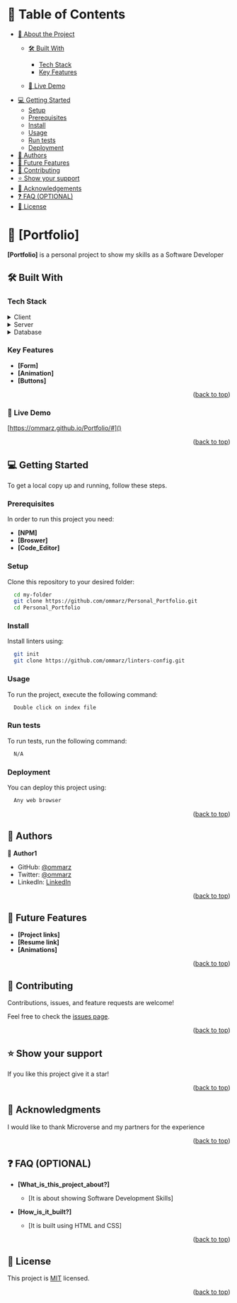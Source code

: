 <!-- TABLE OF CONTENTS -->

# 📗 Table of Contents

- [📖 About the Project](#about-project)
  - [🛠 Built With](#built-with)

    - [Tech Stack](#tech-stack)
    - [Key Features](#key-features)
  - [🚀 Live Demo](#live)
- [💻 Getting Started](#getting-started)
  - [Setup](#setup)
  - [Prerequisites](#prerequisites)
  - [Install](#install)
  - [Usage](#usage)
  - [Run tests](#run-tests)
  - [Deployment](#deployment)
- [👥 Authors](#authors)
- [🔭 Future Features](#future-features)
- [🤝 Contributing](#contributing)
- [⭐️ Show your support](#support)
- [🙏 Acknowledgements](#acknowledgements)
- [❓ FAQ (OPTIONAL)](#faq)
- [📝 License](#license)

<!-- PROJECT DESCRIPTION -->

# 📖 [Portfolio]

**[Portfolio]** is a personal project to show my skills as a Software Developer

## 🛠 Built With

### Tech Stack

<details>
  <summary>Client</summary>
  <ul>
    <li><a href="https://developer.mozilla.org/en-US/docs/Web/HTML">HTML</a></li>
    <li><a href="https://developer.mozilla.org/en-US/docs/Learn/Getting_started_with_the_web/CSS_basics">CSS</a></li>
    <li><a href="https://developer.mozilla.org/en-US/docs/Learn/Getting_started_with_the_web/JavaScript_basics">Javascript</a></li>
  </ul>
</details>


<details>
  <summary>Server</summary>
  <ul>
    <li><a href=></a></li>
  </ul>
</details>


<details>
<summary>Database</summary>
  <ul>
    <li><a href=></a></li>
  </ul>
</details>


<!-- Features -->

### Key Features

- **[Form]**
- **[Animation]**
- **[Buttons]**

<p align="right">(<a href="#readme-top">back to top</a>)</p>

### 🚀 Live Demo

[https://ommarz.github.io/Portfolio/#]()


<p align="right">(<a href="#readme-top">back to top</a>)</p>

## 💻 Getting Started

To get a local copy up and running, follow these steps.

### Prerequisites

In order to run this project you need:

- **[NPM]**
- **[Broswer]**
- **[Code_Editor]**

### Setup

Clone this repository to your desired folder:

```sh
  cd my-folder
  git clone https://github.com/ommarz/Personal_Portfolio.git
  cd Personal_Portfolio
```

### Install

Install linters using:

```sh
  git init
  git clone https://github.com/ommarz/linters-config.git
```

### Usage

To run the project, execute the following command:

```sh
  Double click on index file
```

### Run tests

To run tests, run the following command:

```sh
  N/A
```

### Deployment

You can deploy this project using:

```sh
  Any web browser
```

<p align="right">(<a href="#readme-top">back to top</a>)</p>

<!-- AUTHORS -->

## 👥 Authors

👤 **Author1**

- GitHub: [@ommarz](https://github.com/ommarz)
- Twitter: [@ommarz](https://twitter.com/ommarz)
- LinkedIn: [LinkedIn](https://linkedin.com/in/ommarz)

<p align="right">(<a href="#readme-top">back to top</a>)</p>

<!-- FUTURE FEATURES -->

## 🔭 Future Features

- **[Project links]**
- **[Resume link]**
- **[Animations]**

<p align="right">(<a href="#readme-top">back to top</a>)</p>

<!-- CONTRIBUTING -->

## 🤝 Contributing

Contributions, issues, and feature requests are welcome!

Feel free to check the [issues page](../../issues/).

<p align="right">(<a href="#readme-top">back to top</a>)</p>

<!-- SUPPORT -->

## ⭐️ Show your support

If you like this project give it a star!

<p align="right">(<a href="#readme-top">back to top</a>)</p>

<!-- ACKNOWLEDGEMENTS -->

## 🙏 Acknowledgments

I would like to thank Microverse and my partners for the experience

<p align="right">(<a href="#readme-top">back to top</a>)</p>

<!-- FAQ (optional) -->

## ❓ FAQ (OPTIONAL)

- **[What_is_this_project_about?]**

  - [It is about showing Software Development Skills]
- **[How_is_it_built?]**

  - [It is built using HTML and CSS]

<p align="right">(<a href="#readme-top">back to top</a>)</p>

<!-- LICENSE -->

## 📝 License

This project is [MIT](./MIT.md) licensed.

<p align="right">(<a href="#readme-top">back to top</a>)</p>
